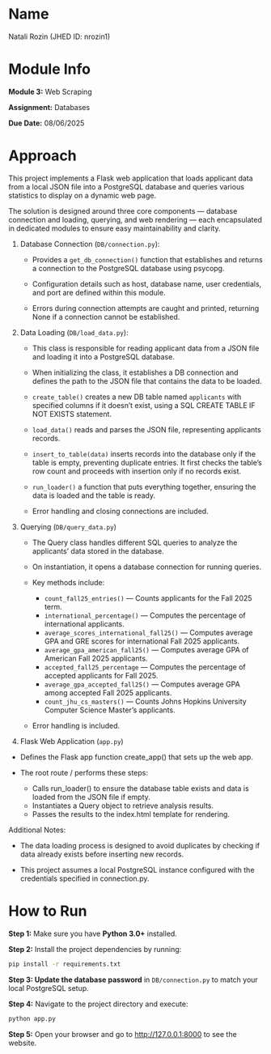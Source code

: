# Name
Natali Rozin (JHED ID: nrozin1)

# Module Info
**Module 3:** Web Scraping

**Assignment:** Databases

**Due Date:** 08/06/2025

# Approach
This project implements a Flask web application that loads applicant data from a local JSON file into a PostgreSQL database and queries various statistics to display on a dynamic web page.

The solution is designed around three core components — database connection and loading, querying, and web rendering — each encapsulated in dedicated modules to ensure easy maintainability and clarity.

1. Database Connection (`DB/connection.py`):
   - Provides a `get_db_connection()` function that establishes and returns a connection to the PostgreSQL database using psycopg.

   - Configuration details such as host, database name, user credentials, and port are defined within this module.

   - Errors during connection attempts are caught and printed, returning None if a connection cannot be established.

2. Data Loading (`DB/load_data.py`):
   - This class is responsible for reading applicant data from a JSON file and loading it into a PostgreSQL database.

   - When initializing the class, it establishes a DB connection and defines the path to the JSON file that contains the data to be loaded.

   - `create_table()` creates a new DB table named `applicants` with specified columns if it doesn’t exist, using a SQL CREATE TABLE IF NOT EXISTS statement.

   - `load_data()` reads and parses the JSON file, representing applicants records.

   - `insert_to_table(data)` inserts records into the database only if the table is empty, preventing duplicate entries. It first checks the table’s row count and proceeds with insertion only if no records exist.

   - `run_loader()` a function that puts everything together, ensuring the data is loaded and the table is ready.

   - Error handling and closing connections are included.

3. Querying (`DB/query_data.py`)
   - The Query class handles different SQL queries to analyze the applicants’ data stored in the database.

   - On instantiation, it opens a database connection for running queries.

   - Key methods include:
      - `count_fall25_entries()` — Counts applicants for the Fall 2025 term.
      - `international_percentage()` — Computes the percentage of international applicants.
      - `average_scores_international_fall25()` — Computes average GPA and GRE scores for international Fall 2025 applicants.
      - `average_gpa_american_fall25()` — Computes average GPA of American Fall 2025 applicants.
      - `accepted_fall25_percentage` — Computes the percentage of accepted applicants for Fall 2025.
      - `average_gpa_accepted_fall25()` — Computes average GPA among accepted Fall 2025 applicants.
      - `count_jhu_cs_masters()` — Counts Johns Hopkins University Computer Science Master’s applicants.
   
   - Error handling is included.

4. Flask Web Application (`app.py`)
- Defines the Flask app function create_app() that sets up the web app.

- The root route / performs these steps:
   - Calls run_loader() to ensure the database table exists and data is loaded from the JSON file if empty.
   - Instantiates a Query object to retrieve analysis results.
   - Passes the results to the index.html template for rendering.

Additional Notes:
- The data loading process is designed to avoid duplicates by checking if data already exists before inserting new records.

- This project assumes a local PostgreSQL instance configured with the credentials specified in connection.py.

# How to Run
**Step 1:** Make sure you have **Python 3.0+** installed.

**Step 2:** Install the project dependencies by running:
```bash
pip install -r requirements.txt
```

**Step 3: Update the database password** in `DB/connection.py` to match your local PostgreSQL setup.

**Step 4:** Navigate to the project directory and execute:
```bash
python app.py
```

**Step 5:** Open your browser and go to http://127.0.0.1:8000 to see the website.